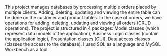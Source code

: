 This project manages databases by processing multiple orders placed by multiple clients. Adding, deleting, updating and viewing the entire table can be done on the customer and product tables. In the case of orders, we have operations for adding, deleting, updating and viewing all orders (CRUD operations). The project is structured in 4 packages: Model classes (which represent data models of the application), Business Logic classes (contain the application logic), Presentation classes (GUI), Data access classes (classes the access to the database). I used SQL as a language and MySQL Workbench as a tool.

